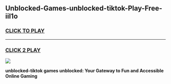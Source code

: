 
## Unblocked-Games-unblocked-tiktok-Play-Free-iil1o
<h3>
<a href="https://premium76.site?title=unblocked-tiktok&ref=23A">CLICK TO PLAY</a></h3>
<hr>

<h3>
<a href="https://premium76.site?title=unblocked-tiktok&ref=23A">CLICK 2 PLAY</a>
  
</h3>

<a href="https://premium76.site?title=unblocked-tiktok&ref=23A"><img src="https://clearcache.store/games.png"></a>


**unblocked-tiktok games unblocked: Your Gateway to Fun and Accessible Online Gaming**
